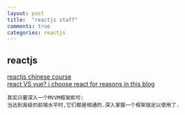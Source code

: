 ```yaml
---
layout: post
title:  "reactjs staff"
comments: true
categories: reactjs
---
```


## reactjs
[reactjs chinese course](https://doc.react-china.org/)     
[react VS vue? i choose react for reasons in this blog](https://www.cnblogs.com/Chen-XiaoJun/p/6246946.html)      

```
其实只要深入一个MVVM框架即可:
当达到高级的前端水平时,它们都是相通的.深入掌握一个框架就足以使用了.
```
